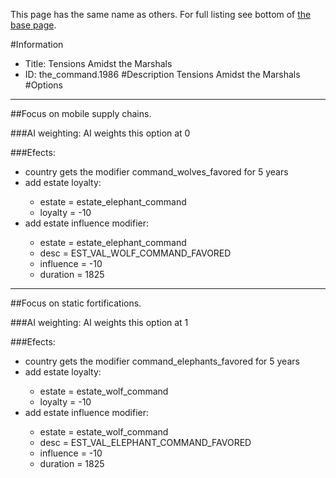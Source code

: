 This page has the same name as others. For full listing see bottom of [the base page](tensions_amidst_the_marshals.md).

#Information
 - Title: Tensions Amidst the Marshals
 - ID: the_command.1986
#Description
Tensions Amidst the Marshals
#Options

___
##Focus on mobile supply chains.

###AI weighting:
AI weights this option at 0


###Efects:<ul><li>country gets the modifier command_wolves_favored for 5 years</li><li>add estate loyalty:</li><ul><li>estate = estate_elephant_command</li><li>loyalty = -10</li></ul><li>add estate influence modifier:</li><ul><li>estate = estate_elephant_command</li><li>desc = EST_VAL_WOLF_COMMAND_FAVORED</li><li>influence = -10</li><li>duration = 1825</li></ul></ul>

___
##Focus on static fortifications.

###AI weighting:
AI weights this option at 1


###Efects:<ul><li>country gets the modifier command_elephants_favored for 5 years</li><li>add estate loyalty:</li><ul><li>estate = estate_wolf_command</li><li>loyalty = -10</li></ul><li>add estate influence modifier:</li><ul><li>estate = estate_wolf_command</li><li>desc = EST_VAL_ELEPHANT_COMMAND_FAVORED</li><li>influence = -10</li><li>duration = 1825</li></ul></ul>
